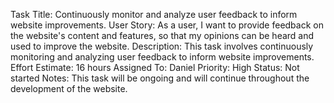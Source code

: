 Task Title: Continuously monitor and analyze user feedback to inform website improvements.
User Story: As a user, I want to provide feedback on the website's content and features, so that my opinions can be heard and used to improve the website.
Description: This task involves continuously monitoring and analyzing user feedback to inform website improvements.
Effort Estimate: 16 hours
Assigned To: Daniel
Priority: High
Status: Not started
Notes: This task will be ongoing and will continue throughout the development of the website.
